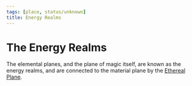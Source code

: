 ```yaml
---
tags: [place, status/unknown]
title: Energy Realms
---
```


# The Energy Realms

The elemental planes, and the plane of magic itself, are known as the energy realms, and are connected to the material plane by the [Ethereal Plane](<./ethereal-plane.md>). 